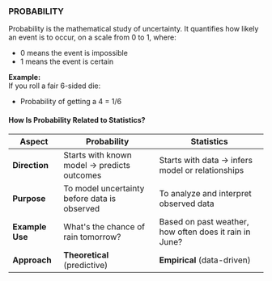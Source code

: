 ### PROBABILITY
Probability is the mathematical study of uncertainty. It quantifies how likely an event is to occur, on a scale from 0 to 1, where:
- 0 means the event is impossible
- 1 means the event is certain

**Example:**  
If you roll a fair 6-sided die:
- Probability of getting a 4 = 1/6

#### How Is Probability Related to Statistics?
| Aspect          | Probability                                  | Statistics                                             |
| --------------- | -------------------------------------------- | ------------------------------------------------------ |
| **Direction**   | Starts with known model → predicts outcomes  | Starts with data → infers model or relationships       |
| **Purpose**     | To model uncertainty before data is observed | To analyze and interpret observed data                 |
| **Example Use** | What's the chance of rain tomorrow?          | Based on past weather, how often does it rain in June? |
| **Approach**    | **Theoretical** (predictive)                 | **Empirical** (data-driven)                            |
